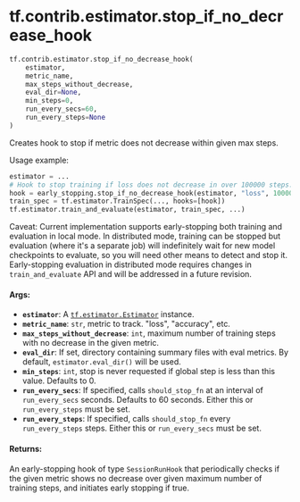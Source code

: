 <div itemscope itemtype="http://developers.google.com/ReferenceObject">
<meta itemprop="name" content="tf.contrib.estimator.stop_if_no_decrease_hook" />
<meta itemprop="path" content="Stable" />
</div>

# tf.contrib.estimator.stop_if_no_decrease_hook

``` python
tf.contrib.estimator.stop_if_no_decrease_hook(
    estimator,
    metric_name,
    max_steps_without_decrease,
    eval_dir=None,
    min_steps=0,
    run_every_secs=60,
    run_every_steps=None
)
```

Creates hook to stop if metric does not decrease within given max steps.

Usage example:

```python
estimator = ...
# Hook to stop training if loss does not decrease in over 100000 steps.
hook = early_stopping.stop_if_no_decrease_hook(estimator, "loss", 100000)
train_spec = tf.estimator.TrainSpec(..., hooks=[hook])
tf.estimator.train_and_evaluate(estimator, train_spec, ...)
```

Caveat: Current implementation supports early-stopping both training and
evaluation in local mode. In distributed mode, training can be stopped but
evaluation (where it's a separate job) will indefinitely wait for new model
checkpoints to evaluate, so you will need other means to detect and stop it.
Early-stopping evaluation in distributed mode requires changes in
`train_and_evaluate` API and will be addressed in a future revision.

#### Args:

* <b>`estimator`</b>: A <a href="../../../tf/estimator/Estimator.md"><code>tf.estimator.Estimator</code></a> instance.
* <b>`metric_name`</b>: `str`, metric to track. "loss", "accuracy", etc.
* <b>`max_steps_without_decrease`</b>: `int`, maximum number of training steps with no
    decrease in the given metric.
* <b>`eval_dir`</b>: If set, directory containing summary files with eval metrics. By
    default, `estimator.eval_dir()` will be used.
* <b>`min_steps`</b>: `int`, stop is never requested if global step is less than this
    value. Defaults to 0.
* <b>`run_every_secs`</b>: If specified, calls `should_stop_fn` at an interval of
    `run_every_secs` seconds. Defaults to 60 seconds. Either this or
    `run_every_steps` must be set.
* <b>`run_every_steps`</b>: If specified, calls `should_stop_fn` every
    `run_every_steps` steps. Either this or `run_every_secs` must be set.


#### Returns:

An early-stopping hook of type `SessionRunHook` that periodically checks
if the given metric shows no decrease over given maximum number of
training steps, and initiates early stopping if true.